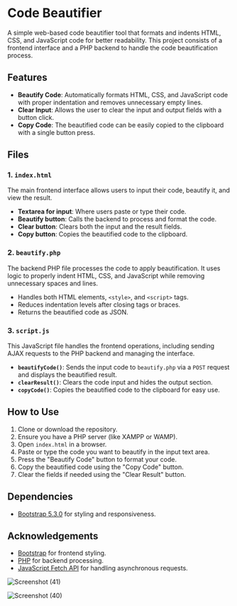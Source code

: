 # Code Beautifier

A simple web-based code beautifier tool that formats and indents HTML, CSS, and JavaScript code for better readability. This project consists of a frontend interface and a PHP backend to handle the code beautification process.

## Features

- **Beautify Code**: Automatically formats HTML, CSS, and JavaScript code with proper indentation and removes unnecessary empty lines.
- **Clear Input**: Allows the user to clear the input and output fields with a button click.
- **Copy Code**: The beautified code can be easily copied to the clipboard with a single button press.

## Files

### 1. `index.html`

The main frontend interface allows users to input their code, beautify it, and view the result.

- **Textarea for input**: Where users paste or type their code.
- **Beautify button**: Calls the backend to process and format the code.
- **Clear button**: Clears both the input and the result fields.
- **Copy button**: Copies the beautified code to the clipboard.

### 2. `beautify.php`

The backend PHP file processes the code to apply beautification. It uses logic to properly indent HTML, CSS, and JavaScript while removing unnecessary spaces and lines.

- Handles both HTML elements, `<style>`, and `<script>` tags.
- Reduces indentation levels after closing tags or braces.
- Returns the beautified code as JSON.

### 3. `script.js`

This JavaScript file handles the frontend operations, including sending AJAX requests to the PHP backend and managing the interface.

- **`beautifyCode()`**: Sends the input code to `beautify.php` via a `POST` request and displays the beautified result.
- **`clearResult()`**: Clears the code input and hides the output section.
- **`copyCode()`**: Copies the beautified code to the clipboard for easy use.

## How to Use

1. Clone or download the repository.
2. Ensure you have a PHP server (like XAMPP or WAMP).
3. Open `index.html` in a browser.
4. Paste or type the code you want to beautify in the input text area.
5. Press the "Beautify Code" button to format your code.
6. Copy the beautified code using the "Copy Code" button.
7. Clear the fields if needed using the "Clear Result" button.

## Dependencies

- [Bootstrap 5.3.0](https://getbootstrap.com/) for styling and responsiveness.

## Acknowledgements

- [Bootstrap](https://getbootstrap.com/) for frontend styling.
- [PHP](https://www.php.net/) for backend processing.
- [JavaScript Fetch API](https://developer.mozilla.org/en-US/docs/Web/API/Fetch_API) for handling asynchronous requests.


![Screenshot (41)](https://github.com/user-attachments/assets/7ef92871-77f9-431a-a753-966cca2a0e1c)


![Screenshot (40)](https://github.com/user-attachments/assets/a16deff1-410b-43c3-a63f-0cd1ea0c73ed)



